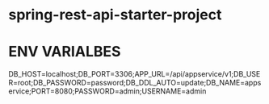 # spring-rest-api-starter-project

# ENV VARIALBES
DB_HOST=localhost;DB_PORT=3306;APP_URL=/api/appservice/v1;DB_USER=root;DB_PASSWORD=password;DB_DDL_AUTO=update;DB_NAME=appservice;PORT=8080;PASSWORD=admin;USERNAME=admin
